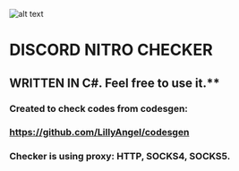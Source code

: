 ![alt text](https://camo.githubusercontent.com/8556c00eddb7961d7ab0c29b12352f25b3a41ea1ade88190cc1cc0a827346374/68747470733a2f2f66696c6d6461696c792e636f2f77702d636f6e74656e742f75706c6f6164732f323032312f30362f6469732d30312e6a7067)
# DISCORD NITRO CHECKER  
## WRITTEN IN C#. Feel free to use it.**  
### Created to check codes from codesgen:  
### https://github.com/LillyAngel/codesgen  
### Checker is using proxy: HTTP, SOCKS4, SOCKS5. 
